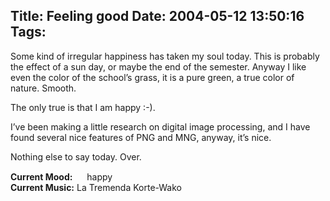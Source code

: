 Title: Feeling good
Date: 2004-05-12 13:50:16
Tags: 
---
<p>Some kind of irregular happiness has taken my soul today. This is probably the effect of a sun day, or maybe the end of the semester. Anyway I like even the color of the school&#8217;s grass, it is a pure green, a true color of nature. Smooth.</p>

<p>The only true is that I am happy :-).</p>

<p>I&#8217;ve been making a little research on digital image processing, and I have found several nice features of PNG and MNG, anyway, it&#8217;s nice.</p>

<p>Nothing else to say today. Over.</p>

<p><strong>Current Mood:</strong> <img width="15" height="15" src="http://stat.livejournal.com/img/mood/growf/smileys/smile.gif"/> happy<br/><strong>Current Music:</strong> La Tremenda Korte-Wako</p>
